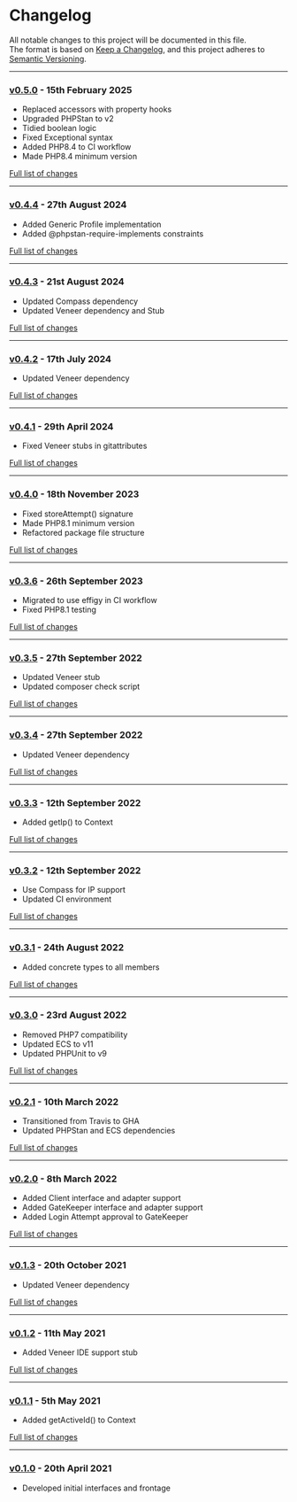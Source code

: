 # Changelog

All notable changes to this project will be documented in this file.<br>
The format is based on [Keep a Changelog](https://keepachangelog.com/en/1.0.0/),
and this project adheres to [Semantic Versioning](https://semver.org/spec/v2.0.0.html).

---

### [v0.5.0](https://github.com/decodelabs/disciple/commits/v0.5.0) - 15th February 2025

- Replaced accessors with property hooks
- Upgraded PHPStan to v2
- Tidied boolean logic
- Fixed Exceptional syntax
- Added PHP8.4 to CI workflow
- Made PHP8.4 minimum version

[Full list of changes](https://github.com/decodelabs/disciple/compare/v0.4.4...v0.5.0)

---

### [v0.4.4](https://github.com/decodelabs/disciple/commits/v0.4.4) - 27th August 2024

- Added Generic Profile implementation
- Added @phpstan-require-implements constraints

[Full list of changes](https://github.com/decodelabs/disciple/compare/v0.4.3...v0.4.4)

---

### [v0.4.3](https://github.com/decodelabs/disciple/commits/v0.4.3) - 21st August 2024

- Updated Compass dependency
- Updated Veneer dependency and Stub

[Full list of changes](https://github.com/decodelabs/disciple/compare/v0.4.2...v0.4.3)

---

### [v0.4.2](https://github.com/decodelabs/disciple/commits/v0.4.2) - 17th July 2024

- Updated Veneer dependency

[Full list of changes](https://github.com/decodelabs/disciple/compare/v0.4.1...v0.4.2)

---

### [v0.4.1](https://github.com/decodelabs/disciple/commits/v0.4.1) - 29th April 2024

- Fixed Veneer stubs in gitattributes

[Full list of changes](https://github.com/decodelabs/disciple/compare/v0.4.0...v0.4.1)

---

### [v0.4.0](https://github.com/decodelabs/disciple/commits/v0.4.0) - 18th November 2023

- Fixed storeAttempt() signature
- Made PHP8.1 minimum version
- Refactored package file structure

[Full list of changes](https://github.com/decodelabs/disciple/compare/v0.3.6...v0.4.0)

---

### [v0.3.6](https://github.com/decodelabs/disciple/commits/v0.3.6) - 26th September 2023

- Migrated to use effigy in CI workflow
- Fixed PHP8.1 testing

[Full list of changes](https://github.com/decodelabs/disciple/compare/v0.3.5...v0.3.6)

---

### [v0.3.5](https://github.com/decodelabs/disciple/commits/v0.3.5) - 27th September 2022

- Updated Veneer stub
- Updated composer check script

[Full list of changes](https://github.com/decodelabs/disciple/compare/v0.3.4...v0.3.5)

---

### [v0.3.4](https://github.com/decodelabs/disciple/commits/v0.3.4) - 27th September 2022

- Updated Veneer dependency

[Full list of changes](https://github.com/decodelabs/disciple/compare/v0.3.3...v0.3.4)

---

### [v0.3.3](https://github.com/decodelabs/disciple/commits/v0.3.3) - 12th September 2022

- Added getIp() to Context

[Full list of changes](https://github.com/decodelabs/disciple/compare/v0.3.2...v0.3.3)

---

### [v0.3.2](https://github.com/decodelabs/disciple/commits/v0.3.2) - 12th September 2022

- Use Compass for IP support
- Updated CI environment

[Full list of changes](https://github.com/decodelabs/disciple/compare/v0.3.1...v0.3.2)

---

### [v0.3.1](https://github.com/decodelabs/disciple/commits/v0.3.1) - 24th August 2022

- Added concrete types to all members

[Full list of changes](https://github.com/decodelabs/disciple/compare/v0.3.0...v0.3.1)

---

### [v0.3.0](https://github.com/decodelabs/disciple/commits/v0.3.0) - 23rd August 2022

- Removed PHP7 compatibility
- Updated ECS to v11
- Updated PHPUnit to v9

[Full list of changes](https://github.com/decodelabs/disciple/compare/v0.2.1...v0.3.0)

---

### [v0.2.1](https://github.com/decodelabs/disciple/commits/v0.2.1) - 10th March 2022

- Transitioned from Travis to GHA
- Updated PHPStan and ECS dependencies

[Full list of changes](https://github.com/decodelabs/disciple/compare/v0.2.0...v0.2.1)

---

### [v0.2.0](https://github.com/decodelabs/disciple/commits/v0.2.0) - 8th March 2022

- Added Client interface and adapter support
- Added GateKeeper interface and adapter support
- Added Login Attempt approval to GateKeeper

[Full list of changes](https://github.com/decodelabs/disciple/compare/v0.1.3...v0.2.0)

---

### [v0.1.3](https://github.com/decodelabs/disciple/commits/v0.1.3) - 20th October 2021

- Updated Veneer dependency

[Full list of changes](https://github.com/decodelabs/disciple/compare/v0.1.2...v0.1.3)

---

### [v0.1.2](https://github.com/decodelabs/disciple/commits/v0.1.2) - 11th May 2021

- Added Veneer IDE support stub

[Full list of changes](https://github.com/decodelabs/disciple/compare/v0.1.1...v0.1.2)

---

### [v0.1.1](https://github.com/decodelabs/disciple/commits/v0.1.1) - 5th May 2021

- Added getActiveId() to Context

[Full list of changes](https://github.com/decodelabs/disciple/compare/v0.1.0...v0.1.1)

---

### [v0.1.0](https://github.com/decodelabs/disciple/commits/v0.1.0) - 20th April 2021

- Developed initial interfaces and frontage
